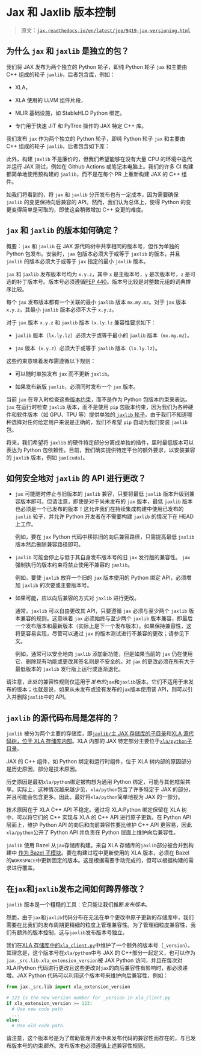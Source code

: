 # Jax 和 Jaxlib 版本控制

> 原文：[`jax.readthedocs.io/en/latest/jep/9419-jax-versioning.html`](https://jax.readthedocs.io/en/latest/jep/9419-jax-versioning.html)

## 为什么 `jax` 和 `jaxlib` 是独立的包？

我们将 JAX 发布为两个独立的 Python 轮子，即纯 Python 轮子 `jax` 和主要由 C++ 组成的轮子 `jaxlib`，后者包含库，例如：

+   XLA，

+   XLA 使用的 LLVM 组件片段，

+   MLIR 基础设施，如 StableHLO Python 绑定。

+   专门用于快速 JIT 和 PyTree 操作的 JAX 特定 C++ 库。

我们发布 `jax` 作为两个独立的 Python 轮子，即纯 Python 轮子 `jax` 和主要由 C++ 组成的轮子 `jaxlib`，后者包含如下库：

此外，构建 `jaxlib` 不是廉价的，但我们希望能够在没有大量 CPU 的环境中迭代并运行 JAX 测试，例如在 Github Actions 或笔记本电脑上。我们的许多 CI 构建都简单地使用预构建的 `jaxlib`，而不是在每个 PR 上重新构建 JAX 的 C++ 组件。

如我们将看到的，将 `jax` 和 `jaxlib` 分开发布也有一定成本，因为需要确保 `jaxlib` 的变更保持向后兼容的 API。然而，我们认为总体上，使得 Python 的变更变得简单是可取的，即使这会稍微增加 C++ 变更的难度。

## `jax` 和 `jaxlib` 的版本如何确定？

概要：`jax` 和 `jaxlib` 在 JAX 源代码树中共享相同的版本号，但作为单独的 Python 包发布。安装时，`jax` 包版本必须大于或等于 `jaxlib` 的版本，并且 `jaxlib` 的版本必须大于或等于 `jax` 指定的最小 `jaxlib` 版本。

`jax` 和 `jaxlib` 发布版本号均为 `x.y.z`，其中 `x` 是主版本号，`y` 是次版本号，`z` 是可选的补丁版本号。版本号必须遵循[PEP 440](https://www.python.org/dev/peps/pep-0440/)。版本号比较是对整数元组的词典排序比较。

每个 `jax` 发布版本都有一个关联的最小 `jaxlib` 版本 `mx.my.mz`。对于 `jax` 版本 `x.y.z`，其最小 `jaxlib` 版本必须不大于 `x.y.z`。

对于 `jax` 版本 `x.y.z` 和 `jaxlib` 版本 `lx.ly.lz` 兼容性要求如下：

+   `jaxlib` 版本（`lx.ly.lz`）必须大于或等于最小的 `jaxlib` 版本（`mx.my.mz`）。

+   `jax` 版本（`x.y.z`）必须大于或等于 `jaxlib` 版本（`lx.ly.lz`）。

这些约束意味着发布需遵循以下规则：

+   可以随时单独发布 `jax` 而不更新 `jaxlib`。

+   如果发布新版 `jaxlib`，必须同时发布一个 `jax` 版本。

当前 `jax` 在导入时检查这些[版本约束](https://github.com/google/jax/blob/main/jax/version.py)，而不是作为 Python 包版本约束来表达。 `jax` 在运行时检查 `jaxlib` 版本，而不是使用 `pip` 包版本约束，因为我们为各种硬件和软件版本（如 GPU、TPU 等）提供单独的[ `jaxlib` 轮子](https://github.com/google/jax#installation)。由于我们不知道哪种选择对任何给定用户来说是正确的，我们不希望 `pip` 自动为我们安装 `jaxlib` 包。

将来，我们希望将 `jaxlib` 的硬件特定部分分离成单独的插件，届时最低版本可以表达为 Python 包依赖性。目前，我们确实提供特定平台的额外要求，以安装兼容的 `jaxlib` 版本，例如 `jax[cuda]`。

## 如何安全地对 `jaxlib` 的 API 进行更改？

+   `jax` 可能随时停止与旧版本的 `jaxlib` 兼容，只要将最低 `jaxlib` 版本升级到兼容版本即可。但请注意，即使是对于尚未发布的 `jax` 版本，最低 `jaxlib` 版本也必须是一个已发布的版本！这允许我们在持续集成构建中使用已发布的 `jaxlib` 轮子，并允许 Python 开发者在不需要构建 `jaxlib` 的情况下在 HEAD 上工作。

    例如，要在 `jax` Python 代码中移除旧的向后兼容路径，只需提高最低 `jaxlib` 版本然后删除兼容路径即可。

+   `jaxlib` 可能会停止与低于其自身发布版本号的旧 `jax` 发行版的兼容性。 `jax` 强制执行的版本约束将禁止使用不兼容的 `jaxlib`。

    例如，要使 `jaxlib` 放弃一个旧的 `jax` 版本使用的 Python 绑定 API，必须增加 `jaxlib` 的次要或主要版本号。

+   如果可能，应以向后兼容的方式对 `jaxlib` 进行更改。

    通常，`jaxlib` 可以自由更改其 API，只要遵循 `jax` 必须与至少两个 `jaxlib` 版本兼容的规则。这意味着 `jax` 必须始终与至少两个 `jaxlib` 版本兼容，即最后一个发布版本和最新版本（实际上是下一个发布版本）。如果保持兼容性，这将更容易实现，尽管可以通过 `jax` 的版本测试进行不兼容的更改；请参见下文。

    例如，通常可以安全地向 `jaxlib` 添加新功能，但是如果当前的 `jax` 仍在使用它，删除现有功能或更改其签名则是不安全的。对 `jax` 的更改必须在所有大于最低版本的 `jaxlib` 发行版上运行或逐渐退化。

请注意，此处的兼容性规则仅适用于*发布的*`jax`和`jaxlib`版本。它们不适用于未发布的版本；也就是说，如果从未发布或没有发布的`jax`版本使用该 API，则可以引入并删除`jaxlib`中的 API。

## `jaxlib` 的源代码布局是怎样的？

`jaxlib` 被分为两个主要的存储库，即[`jaxlib/`主 JAX 存储库的子目录](https://github.com/google/jax/tree/main/jaxlib)和[XLA 源代码树，位于 XLA 存储库内部](https://github.com/openxla/xla)。XLA 内部的 JAX 特定部分主要位于[`xla/python`子目录](https://github.com/tensorflow/tensorflow/tree/master/tensorflow/compiler/xla/python)。

JAX 的 C++ 组件，如 Python 绑定和运行时组件，位于 XLA 树内部的原因部分是历史原因，部分是技术原因。

历史原因是最初`xla/python`绑定被构想为通用 Python 绑定，可能与其他框架共享。实际上，这种情况越来越少见，`xla/python`包含了许多特定于 JAX 的部分，并且可能会包含更多。因此，最好将`xla/python`简单地视为 JAX 的一部分。

技术原因在于 XLA C++ API 不稳定。通过将 XLA:Python 绑定保留在 XLA 树中，可以将它们的 C++ 实现与 XLA 的 C++ API 进行原子更新。在 Python API 层面上，维护 Python API 的向后和向前兼容性要比维护 C++ API 更容易，因此`xla/python`公开了 Python API 并负责在 Python 层面上维护向后兼容性。

`jaxlib` 使用 Bazel 从`jax`存储库构建。来自 XLA 存储库的`jaxlib`部分被合并到构建中 [作为 Bazel 子模块](https://github.com/google/jax/blob/main/WORKSPACE)。要在构建过程中更新使用的 XLA 版本，必须在 Bazel 的`WORKSPACE`中更新固定的版本。这是根据需要手动完成的，但可以根据构建的需求进行覆盖。

## 在`jax`和`jaxlib`发布之间如何跨界修改？

`jaxlib` 版本是一个粗糙的工具：它只能让我们推断*发布版本*。

然而，由于`jax`和`jaxlib`代码分布在无法在单个更改中原子更新的存储库中，我们需要在比我们的发布周期更精细的粒度上管理兼容性。为了管理细粒度兼容性，我们有额外的版本控制，这与`jaxlib`发布版本号独立。

我们在[XLA 存储库中的`xla_client.py`](https://github.com/openxla/xla/blob/main/xla/python/xla_client.py)中维护了一个额外的版本号（`_version`）。其理念是，这个版本号在`xla/python`中与 JAX 的 C++部分一起定义，也可以作为`jax._src.lib.xla_extension_version`被 JAX Python 访问，并且在每次对 XLA/Python 代码进行更改且这些更改对`jax`的向后兼容性有影响时，都必须递增。JAX Python 代码可以利用这个版本号来维护向后兼容性，例如：

```py
from jax._src.lib import xla_extension_version

# 123 is the new version number for _version in xla_client.py
if xla_extension_version >= 123:
  # Use new code path
  ...
else:
  # Use old code path. 
```

请注意，这个版本号是为了帮助管理开发中未发布代码的兼容性而存在的，与已发布版本号的约束*额外*。发布版本也必须遵循上述兼容性规则。
